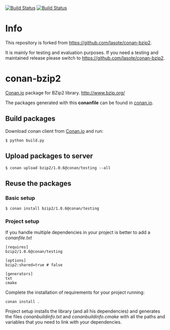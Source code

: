 [![Build Status](https://travis-ci.org/kwallner/conan-bzip2.svg)](https://travis-ci.org/kwallner/conan-bzip2)
[![Build Status](https://ci.appveyor.com/api/projects/status/github/kwallner/conan-bzip2)](https://ci.appveyor.com/project/kwallner/conan-bzip2)

# Info

This repository is forked from https://github.com/lasote/conan-bzip2. 

It is mainly for testing and evaluation purposes. If you need a testing and maintained release please switch to https://github.com/lasote/conan-bzip2. 

# conan-bzip2

[Conan.io](https://conan.io) package for BZip2 library. http://www.bzip.org/

The packages generated with this **conanfile** can be found in [conan.io](https://conan.io/source/bzip2/1.0.6/kwallner/testing).

## Build packages

Download conan client from [Conan.io](https://conan.io) and run:

    $ python build.py

## Upload packages to server

    $ conan upload bzip2/1.0.6@conan/testing --all

## Reuse the packages

### Basic setup

    $ conan install bzip2/1.0.6@conan/testing

### Project setup

If you handle multiple dependencies in your project is better to add a *conanfile.txt*

    [requires]
    bzip2/1.0.6@conan/testing

    [options]
    bzip2:shared=true # false

    [generators]
    txt
    cmake

Complete the installation of requirements for your project running:</small></span>

    conan install .

Project setup installs the library (and all his dependencies) and generates the files *conanbuildinfo.txt* and *conanbuildinfo.cmake* with all the paths and variables that you need to link with your dependencies.
